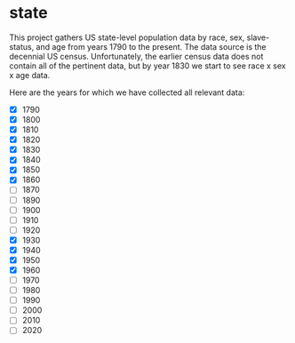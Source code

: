 # state
This project gathers US state-level population data by race, sex, slave-status, and age from years 1790 to the present. The data source is the decennial US census.
Unfortunately, the earlier census data does not contain all of the pertinent data, but by year 1830 we start to see race x sex x age data.

Here are the years for which we have collected all relevant data:

- [x] 1790
- [x] 1800
- [x] 1810
- [x] 1820
- [x] 1830
- [x] 1840
- [x] 1850
- [x] 1860
- [ ] 1870
- [ ] 1890
- [ ] 1900
- [ ] 1910
- [ ] 1920
- [x] 1930
- [x] 1940
- [x] 1950
- [x] 1960
- [ ] 1970
- [ ] 1980
- [ ] 1990
- [ ] 2000
- [ ] 2010
- [ ] 2020
